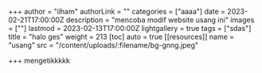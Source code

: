 +++
author = "ilham"
authorLink = ""
categories = ["aaaa"]
date = 2023-02-21T17:00:00Z
description = "mencoba modif website usang ini"
images = [""]
lastmod = 2023-02-13T17:00:00Z
lightgallery = true
tags = ["sdas"]
title = "halo ges"
weight = 213
[toc]
auto = true
[[resources]]
name = "usang"
src = "/content/uploads/:filename/bg-gnng.jpeg"

+++
mengetikkkkk
